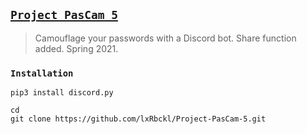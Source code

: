 ## [`Project PasCam 5`](http://lxrbckl.com/Project-PasCam-5)
> Camouflage your passwords with a Discord bot. Share function added. Spring 2021.

### `Installation`
```
pip3 install discord.py

cd
git clone https://github.com/lxRbckl/Project-PasCam-5.git
```
